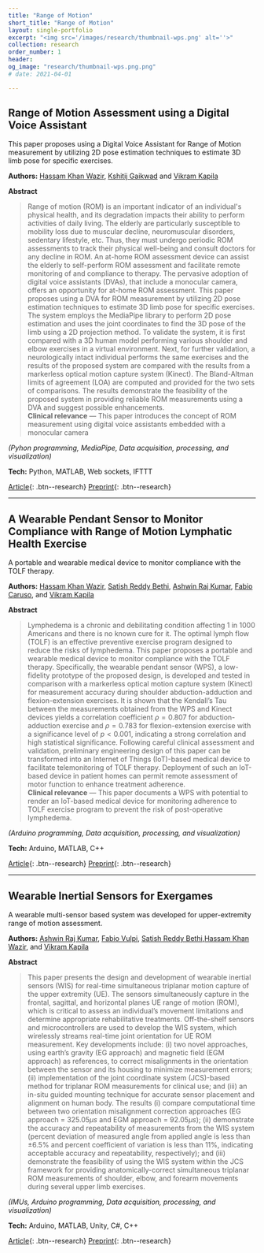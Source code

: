 ```yaml
---
title: "Range of Motion"
short_title: "Range of Motion"
layout: single-portfolio
excerpt: "<img src='/images/research/thumbnail-wps.png' alt=''>"
collection: research
order_number: 1
header: 
og_image: "research/thumbnail-wps.png.png"
# date: 2021-04-01

---
```

## Range of Motion Assessment using a Digital Voice Assistant

This paper proposes using a Digital Voice Assistant for Range of Motion measurement by utilizing 2D pose estimation techniques to estimate 3D limb pose for specific exercises.

**Authors:** [Hassam Khan Wazir](https://scholar.google.com/citations?user=hBetThYAAAAJ&hl=en&oi=ao), [Kshitij Gaikwad](https://www.linkedin.com/in/kshitij-gaikwad-90bb71216/) and [Vikram Kapila](https://scholar.google.com/citations?user=6PTJF28AAAAJ&hl=en)

**Abstract**

> Range of motion (ROM) is an important indicator of an individual's physical health, and its degradation impacts their ability to perform activities of daily living. The elderly are particularly susceptible to mobility loss due to muscular decline, neuromuscular disorders, sedentary lifestyle, etc. Thus, they must undergo periodic ROM assessments to track their physical well-being and consult doctors for any decline in ROM. An at-home ROM assessment device can assist the elderly to self-perform ROM assessment and facilitate remote monitoring of and compliance to therapy. The pervasive adoption of digital voice assistants (DVAs), that include a monocular camera, offers an opportunity for at-home ROM assessment. This paper proposes using a DVA for ROM measurement by utilizing 2D pose estimation techniques to estimate 3D limb pose for specific exercises. The system employs the MediaPipe library to perform 2D pose estimation and uses the joint coordinates to find the 3D pose of the limb using a 2D projection method. To validate the system, it is first compared with a 3D human model performing various shoulder and elbow exercises in a virtual environment. Next, for further validation, a neurologically intact individual performs the same exercises and the results of the proposed system are compared with the results from a markerless optical motion capture system (Kinect). The Bland-Altman limits of agreement (LOA) are computed and provided for the two sets of comparisons. The results demonstrate the feasibility of the proposed system in providing reliable ROM measurements using a DVA and suggest possible enhancements.  
**Clinical relevance** — This paper introduces the concept of ROM measurement using digital voice assistants embedded with a monocular camera

*(Pyhon programming, MediaPipe, Data acquisition, processing, and visualization)*

**Tech:** Python, MATLAB, Web sockets, IFTTT

[Article](https://ieeexplore.ieee.org/abstract/document/9870888){: .btn--research} [Preprint](/files/pdf/research/-roma-dva-preprint.pdf){: .btn--research}
<!-- [Supplemental Information](/files/pdf/research/Turning the Lights on SI.pdf){: .btn--research} [Replication Archive](https://journals.sagepub.com/doi/suppl/10.1177/07388942211015242){: .btn--research} [GitHub Repo](https://github.com/jayrobwilliams/conflict-preemption){: .btn--research} [Poster](/files/pdf/research/PSS 2018 Poster.pdf){: .btn--research} -->

---
## A Wearable Pendant Sensor to Monitor Compliance with Range of Motion Lymphatic Health Exercise

A portable and wearable medical device to monitor compliance with the TOLF therapy.

**Authors:** [Hassam Khan Wazir](https://scholar.google.com/citations?user=hBetThYAAAAJ&hl=en&oi=ao), [Satish Reddy Bethi](https://scholar.google.com/citations?user=QdEyUtEAAAAJ&hl=en), [Ashwin Raj Kumar](https://scholar.google.com/citations?user=FJXcZW0AAAAJ&hl=en), [Fabio Caruso](https://scholar.google.com/citations?hl=en&user=iPbmhhkAAAAJ), and [Vikram Kapila](https://scholar.google.com/citations?user=6PTJF28AAAAJ&hl=en)

**Abstract**

> Lymphedema is a chronic and debilitating condition affecting $1$ in $1000$ Americans and there is no known cure for it. The optimal lymph flow (TOLF) is an effective preventive exercise program designed to reduce the risks of lymphedema. This paper proposes a portable and wearable medical device to monitor compliance with the TOLF therapy. Specifically, the wearable pendant sensor (WPS), a low-fidelity prototype of the proposed design, is developed and tested in comparison with a markerless optical motion capture system (Kinect) for measurement accuracy during shoulder abduction-adduction and flexion-extension exercises. It is shown that the Kendall’s Tau between the measurements obtained from the WPS and Kinect devices yields a correlation coefficient $\rho = 0.807$ for abduction-adduction exercise and $\rho = 0.783$ for flexion-extension exercise with a significance level of $p < 0.001$, indicating a strong correlation and high statistical significance. Following careful clinical assessment and validation, preliminary engineering design of this paper can be transformed into an Internet of Things (IoT)-based medical device to facilitate telemonitoring of TOLF therapy. Deployment of such an IoT-based device in patient homes can permit remote assessment of motor function to enhance treatment adherence.  
**Clinical relevance** — This paper documents a WPS with potential to render an IoT-based medical device for monitoring adherence to TOLF exercise program to prevent the risk of post-operative lymphedema.  

*(Arduino programming, Data acquisition, processing, and visualization)*

**Tech:** Arduino, MATLAB, C++

[Article](https://ieeexplore.ieee.org/abstract/document/9175471){: .btn--research} [Preprint](/files/pdf/research/wps-preprint.pdf){: .btn--research}
<!-- [Supplemental Information](/files/pdf/research/Turning the Lights on SI.pdf){: .btn--research} [Replication Archive](https://journals.sagepub.com/doi/suppl/10.1177/07388942211015242){: .btn--research} [GitHub Repo](https://github.com/jayrobwilliams/conflict-preemption){: .btn--research} [Poster](/files/pdf/research/PSS 2018 Poster.pdf){: .btn--research} -->

---
## Wearable Inertial Sensors for Exergames
A wearable multi-sensor based system was developed for upper-extremity range of motion assessment.

**Authors:** [Ashwin Raj Kumar](https://scholar.google.com/citations?user=FJXcZW0AAAAJ&hl=en), [Fabio Vulpi](https://scholar.google.com/citations?user=2iP46TMAAAAJ&hl=en), [Satish Reddy Bethi](https://scholar.google.com/citations?user=QdEyUtEAAAAJ&hl=en),[Hassam Khan Wazir](https://scholar.google.com/citations?user=hBetThYAAAAJ&hl=en&oi=ao), and [Vikram Kapila](https://scholar.google.com/citations?user=6PTJF28AAAAJ&hl=en)

**Abstract**

> This paper presents the design and development of wearable inertial sensors (WIS) for real-time simultaneous triplanar motion capture of the upper extremity (UE). The sensors simultaneously capture in the frontal, sagittal, and horizontal planes UE range of motion (ROM), which is critical to assess an individual’s movement limitations and determine appropriate rehabilitative treatments. Off-the-shelf sensors and microcontrollers are used to develop the WIS system, which wirelessly streams real-time joint orientation for UE ROM measurement. Key developments include: (i) two novel approaches, using earth’s gravity (EG approach) and magnetic field (EGM approach) as references, to correct misalignments in the orientation between the sensor and its housing to minimize measurement errors; (ii) implementation of the joint coordinate system (JCS)-based method for triplanar ROM measurements for clinical use; and (iii) an in-situ guided mounting technique for accurate sensor placement and alignment on human body. The results (i) compare computational time between two orientation misalignment correction approaches (EG approach = $325.05\mu s$ and EGM approach = $92.05\mu s$); (ii) demonstrate the accuracy and repeatability of measurements from the WIS system (percent deviation of measured angle from applied angle is less than $\pm 6.5\%$ and percent coefficient of variation is less than $11\%$, indicating acceptable accuracy and repeatability, respectively); and (iii) demonstrate the feasibility of using the WIS system within the JCS framework for providing anatomically-correct simultaneous triplanar ROM measurements of shoulder, elbow, and forearm movements during several upper limb exercises. 

*(IMUs, Arduino programming, Data acquisition, processing, and visualization)*

**Tech:** Arduino, MATLAB, Unity, C#, C++

[Article](https://doi.org/10.1109/JSEN.2019.2960320){: .btn--research} [Preprint](/files/pdf/research/wise-preprint.pdf){: .btn--research}

